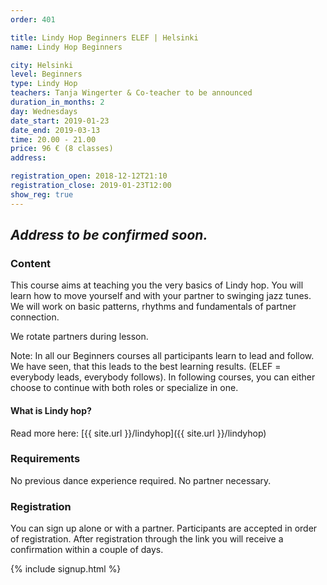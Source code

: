 ```yaml
---
order: 401

title: Lindy Hop Beginners ELEF | Helsinki
name: Lindy Hop Beginners

city: Helsinki
level: Beginners
type: Lindy Hop
teachers: Tanja Wingerter & Co-teacher to be announced
duration_in_months: 2
day: Wednesdays
date_start: 2019-01-23
date_end: 2019-03-13
time: 20.00 - 21.00
price: 96 € (8 classes)
address: 

registration_open: 2018-12-12T21:10
registration_close: 2019-01-23T12:00
show_reg: true
---
```

_Address to be confirmed soon._
---

### Content
This course aims at teaching you the very basics of Lindy hop. You will learn how to move yourself and with your partner to swinging jazz tunes. We will work on basic patterns, rhythms and fundamentals of partner connection.

We rotate partners during lesson.

Note: In all our Beginners courses all participants learn to lead and follow. We have seen, that this leads to the best learning results. (ELEF = everybody leads, everybody follows). In following courses, you can either choose to continue with both roles or specialize in one.

#### What is Lindy hop?
Read more here: [{{ site.url }}/lindyhop]({{ site.url }}/lindyhop)

### Requirements
No previous dance experience required. No partner necessary.

### Registration
You can sign up alone or with a partner. Participants are accepted in order of registration. After registration through the link you will receive a confirmation within a couple of days.

{% include signup.html %}


